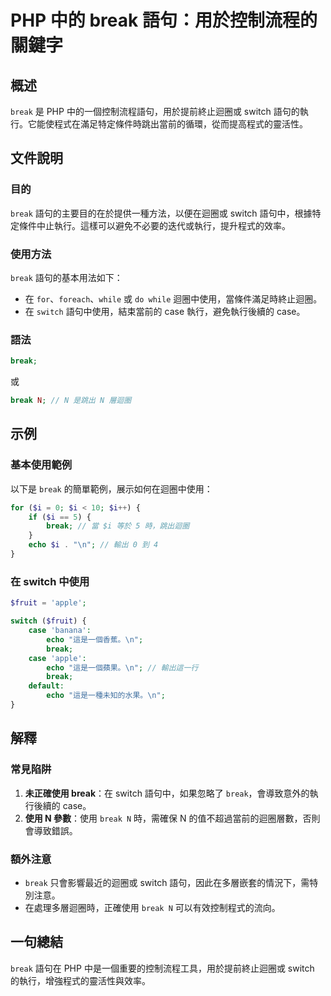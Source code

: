 <!--
Meta Description: # PHP 中的 break 語句：用於控制流程的關鍵字 ## 概述 `break` 是 PHP 中的一個控制流程語句，用於提前終止迴圈或 switch 語句的執行。它能使程式在滿足特定條件時跳出當前的循環，從而提高程式的靈活性。 ## 文件說明 ### 目的 `break` 語句的主要目的在於提供...
Meta Keywords: break, switch, php, case, echo
-->

# PHP 中的 break 語句：用於控制流程的關鍵字

## 概述
`break` 是 PHP 中的一個控制流程語句，用於提前終止迴圈或 switch 語句的執行。它能使程式在滿足特定條件時跳出當前的循環，從而提高程式的靈活性。

## 文件說明
### 目的
`break` 語句的主要目的在於提供一種方法，以便在迴圈或 switch 語句中，根據特定條件中止執行。這樣可以避免不必要的迭代或執行，提升程式的效率。

### 使用方法
`break` 語句的基本用法如下：
- 在 `for`、`foreach`、`while` 或 `do while` 迴圈中使用，當條件滿足時終止迴圈。
- 在 `switch` 語句中使用，結束當前的 case 執行，避免執行後續的 case。

### 語法
```php
break;
```
或
```php
break N; // N 是跳出 N 層迴圈
```

## 示例
### 基本使用範例
以下是 `break` 的簡單範例，展示如何在迴圈中使用：

```php
for ($i = 0; $i < 10; $i++) {
    if ($i == 5) {
        break; // 當 $i 等於 5 時，跳出迴圈
    }
    echo $i . "\n"; // 輸出 0 到 4
}
```

### 在 switch 中使用
```php
$fruit = 'apple';

switch ($fruit) {
    case 'banana':
        echo "這是一個香蕉。\n";
        break;
    case 'apple':
        echo "這是一個蘋果。\n"; // 輸出這一行
        break;
    default:
        echo "這是一種未知的水果。\n";
}
```

## 解釋
### 常見陷阱
1. **未正確使用 break**：在 switch 語句中，如果忽略了 `break`，會導致意外的執行後續的 case。
2. **使用 N 參數**：使用 `break N` 時，需確保 N 的值不超過當前的迴圈層數，否則會導致錯誤。

### 額外注意
- `break` 只會影響最近的迴圈或 switch 語句，因此在多層嵌套的情況下，需特別注意。
- 在處理多層迴圈時，正確使用 `break N` 可以有效控制程式的流向。

## 一句總結
`break` 語句在 PHP 中是一個重要的控制流程工具，用於提前終止迴圈或 switch 的執行，增強程式的靈活性與效率。